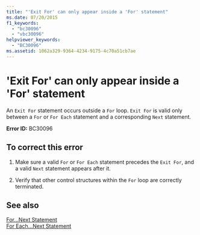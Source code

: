 ```yaml
---
title: "'Exit For' can only appear inside a 'For' statement"
ms.date: 07/20/2015
f1_keywords: 
  - "bc30096"
  - "vbc30096"
helpviewer_keywords: 
  - "BC30096"
ms.assetid: 1062a329-9364-4234-9175-4c70a51cb7ae
---
```

# 'Exit For' can only appear inside a 'For' statement
An `Exit For` statement occurs outside a `For` loop. `Exit For` is valid only between a `For` or `For Each` statement and a corresponding `Next` statement.  
  
 **Error ID:** BC30096  
  
## To correct this error  
  
1.  Make sure a valid `For` or `For Each` statement precedes the `Exit For`, and a valid `Next` statement appears after it.  
  
2.  Verify that other control structures within the `For` loop are correctly terminated.  
  
## See also
 [For...Next Statement](../../visual-basic/language-reference/statements/for-next-statement.md)  
 [For Each...Next Statement](../../visual-basic/language-reference/statements/for-each-next-statement.md)
